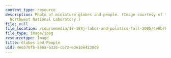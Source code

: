 ```yaml
---
content_type: resource
description: Photo of miniature globes and people. (Image courtesy of the Pacific
  Northwest National Laboratory.)
file: null
file_location: /coursemedia/17-188j-labor-and-politics-fall-2005/4e6b70fbae6a6326cb72e3e10e4230d9_17-188jf05.jpg
file_type: image/jpeg
resourcetype: Image
title: Globes and People
uid: 4e6b70fb-ae6a-6326-cb72-e3e10e4230d9
---
```


